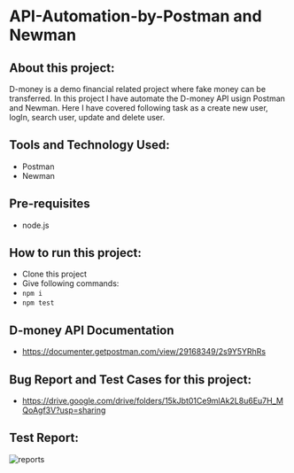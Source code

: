 # API-Automation-by-Postman and Newman

## About this project:
D-money is a demo financial related project where fake money can be transferred. In this project I have automate the D-money API usign Postman and Newman. Here I have covered following task as a create new user, logIn, search user, update and delete user.

## Tools and Technology Used:
- Postman
- Newman

## Pre-requisites
- node.js

## How to run this project:
- Clone this project
- Give following commands:
- ``` npm i ```
- ``` npm test ```

## D-money API Documentation
- https://documenter.getpostman.com/view/29168349/2s9Y5YRhRs

## Bug Report and Test Cases for this project:
- https://drive.google.com/drive/folders/15kJbt01Ce9mlAk2L8u6Eu7H_MQoAgf3V?usp=sharing

## Test Report:
![reports](https://github.com/farhann-farooq/API-Automation-by-Postman/assets/77632460/2423fc15-760c-4055-9c4a-cf9976877c1d)

